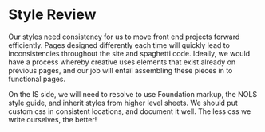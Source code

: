 # Style Review

Our styles need consistency for us to move front end projects forward efficiently. Pages designed differently each time will quickly lead to inconsistencies throughout the site and spaghetti code. Ideally, we would have a process whereby creative uses elements that exist already on previous pages, and our job will entail assembling these pieces in to functional pages.

On the IS side, we will need to resolve to use Foundation markup, the NOLS style guide, and inherit styles from higher level sheets. We should put custom css in consistent locations, and document it well. The less css we write ourselves, the better!
